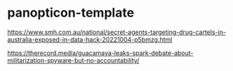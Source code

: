 # panopticon-template

https://www.smh.com.au/national/secret-agents-targeting-drug-cartels-in-australia-exposed-in-data-hack-20221004-p5bmzg.html

https://therecord.media/guacamaya-leaks-spark-debate-about-militarization-spyware-but-no-accountability/
